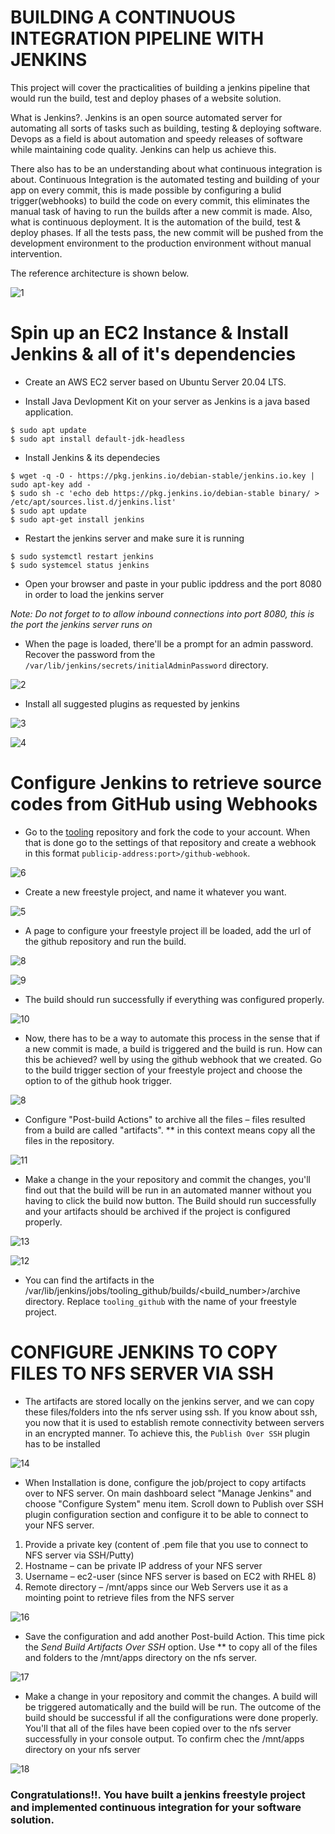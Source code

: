 # **BUILDING A CONTINUOUS INTEGRATION PIPELINE WITH JENKINS**

This project will cover the practicalities of building a jenkins pipeline that would run the build, test and deploy phases of a website solution.

What is Jenkins?. Jenkins is an open source automated server for automating all sorts of tasks such as building, testing & deploying software. Devops as a field is about automation and speedy releases of software while maintaining code quality. Jenkins can help us achieve this.  

There also has to be an understanding about what continuous integration is about. Continuous Integration is the automated testing and building of your app on every commit, this is made possible by configuring a bulid trigger(webhooks) to build the code on every commit, this eliminates the manual task of having to run the builds after a new commit is made. Also, what is continuous deployment. It is the automation of the build, test & deploy phases. If all the tests pass, the new commit will be pushed from the development environment to the production environment without manual intervention.

The reference architecture is shown below.

![1](https://user-images.githubusercontent.com/47898882/128691239-b8c28e84-9497-4776-8023-d9006553db7b.JPG)

# **Spin up an EC2 Instance & Install Jenkins & all of it's dependencies**

- Create an AWS EC2 server based on Ubuntu Server 20.04 LTS.

- Install Java Devlopment Kit on your server as Jenkins is a java based application.

```
$ sudo apt update
$ sudo apt install default-jdk-headless
```
- Install Jenkins & its dependecies

```
$ wget -q -O - https://pkg.jenkins.io/debian-stable/jenkins.io.key | sudo apt-key add -
$ sudo sh -c 'echo deb https://pkg.jenkins.io/debian-stable binary/ > /etc/apt/sources.list.d/jenkins.list'
$ sudo apt update
$ sudo apt-get install jenkins
```
- Restart the jenkins server and make sure it is running

```
$ sudo systemctl restart jenkins
$ sudo systemcel status jenkins
```

- Open your browser and paste in your public ipddress and the port 8080 in order to load the jenkins server

*Note: Do not forget to to allow inbound connections into port 8080, this is the port the jenkins server runs on*

- When the page is loaded, there'll be a prompt for an admin password. Recover the password from the `/var/lib/jenkins/secrets/initialAdminPassword` directory.

![2](https://user-images.githubusercontent.com/47898882/128691242-46888a48-a6e4-46b6-aa55-c1db5cf8b9b1.JPG)

- Install all suggested plugins as requested by jenkins

![3](https://user-images.githubusercontent.com/47898882/128691323-62424846-d9c0-4558-a317-7585a81a694b.JPG)

![4](https://user-images.githubusercontent.com/47898882/128691231-128df385-66a7-4711-96d1-d766aae3e49d.JPG)


# **Configure Jenkins to retrieve source codes from GitHub using Webhooks**

- Go to the [tooling](https://github.com/darey-io/tooling) repository and fork the code to your account. When that is done go to the settings of that repository and create a webhook in this format `publicip-address:port>/github-webhook`.

![6](https://user-images.githubusercontent.com/47898882/128693317-390ecfda-7715-4860-904c-54180a2692fb.JPG)

- Create a new freestyle project, and name it whatever you want.

![5](https://user-images.githubusercontent.com/47898882/128691234-c45dea85-13a0-4943-8996-e4c2eb85f0d8.JPG)

- A page to configure your freestyle project ill be loaded, add the url of the github repository and run the build.

![8](https://user-images.githubusercontent.com/47898882/128694095-78b62380-34d4-40bf-95da-e663d021d7f4.JPG)

![9](https://user-images.githubusercontent.com/47898882/128694100-90fa8830-214e-4be4-88a0-9fe832893dc8.JPG)

- The build should run successfully if everything was configured properly.

![10](https://user-images.githubusercontent.com/47898882/128694452-17768bfd-5013-45ab-be02-af72ebdce7b2.JPG)

- Now, there has to be a way to automate this process in the sense that if a new commit is made, a build is triggered and the build is run. How can this be achieved? well by using the github webhook that we created. Go to the build trigger section of your freestyle project and choose the option to of the github hook trigger.

![8](https://user-images.githubusercontent.com/47898882/128694759-340337a5-7ba5-4bd6-813a-3e311ad866cc.JPG)

- Configure "Post-build Actions" to archive all the files – files resulted from a build are called "artifacts". ** in this context means copy all the files in the repository.

![11](https://user-images.githubusercontent.com/47898882/128695451-99b93d4f-49f7-410b-a2c9-6b2c031fb684.JPG)

- Make a change in the your repository and commit the changes, you'll find out that the build will be run in an automated manner without you having to click the build now button. The Build should run successfully and your artifacts should be archived if the project is configured properly.

![13](https://user-images.githubusercontent.com/47898882/128695829-c10fa2d3-9a52-47ee-970d-9ab4c525204c.JPG)


![12](https://user-images.githubusercontent.com/47898882/128695573-38a1f9b8-fc35-44de-8165-881f16ca5282.JPG)

- You can find the artifacts in the /var/lib/jenkins/jobs/tooling_github/builds/<build_number>/archive directory. Replace `tooling_github` with the name of your freestyle project.

# **CONFIGURE JENKINS TO COPY FILES TO NFS SERVER VIA SSH**

- The artifacts are stored locally on the jenkins server, and we can copy these files/folders into the nfs server using ssh. If you know about ssh, you now that it is used to establish remote connectivity between servers in an encrypted manner. To achieve this, the `Publish Over SSH`
plugin has to be installed

![14](https://user-images.githubusercontent.com/47898882/128696788-8c43d8d5-5c2c-48a7-a934-be4007c9047c.JPG)

- When Installation is done, configure the job/project to copy artifacts over to NFS server. On main dashboard select "Manage Jenkins" and choose "Configure System" menu item. Scroll down to Publish over SSH plugin configuration section and configure it to be able to connect to your NFS server. 

1. Provide a private key (content of .pem file that you use to connect to NFS server via SSH/Putty)
2. Hostname – can be private IP address of your NFS server
3. Username – ec2-user (since NFS server is based on EC2 with RHEL 8)
4. Remote directory – /mnt/apps since our Web Servers use it as a mointing point to retrieve files from the NFS server

![16](https://user-images.githubusercontent.com/47898882/128697537-62fc0574-4947-44a4-aeef-8bcddfb12414.JPG)

- Save the configuration and add another Post-build Action. This time pick the *Send Build Artifacts Over SSH* option. Use ** to copy all of the files and folders to the /mnt/apps directory on the nfs server.

![17](https://user-images.githubusercontent.com/47898882/128697962-508dce18-e33c-4676-b11d-99852b49821b.JPG)

- Make a change in your repository and commit the changes. A build will be triggered automatically and the build will be run. The outcome of the build should be successful if all the configurations were done properly. You'll that all of the files have been copied over to the nfs server successfully in your console output. To confirm chec the /mnt/apps directory on your nfs server

![18](https://user-images.githubusercontent.com/47898882/128698333-5b02bb51-a4f5-4c06-85fa-d95edeb4a085.JPG)

### Congratulations!!. You have built a jenkins freestyle project and implemented continuous integration for your software solution.





